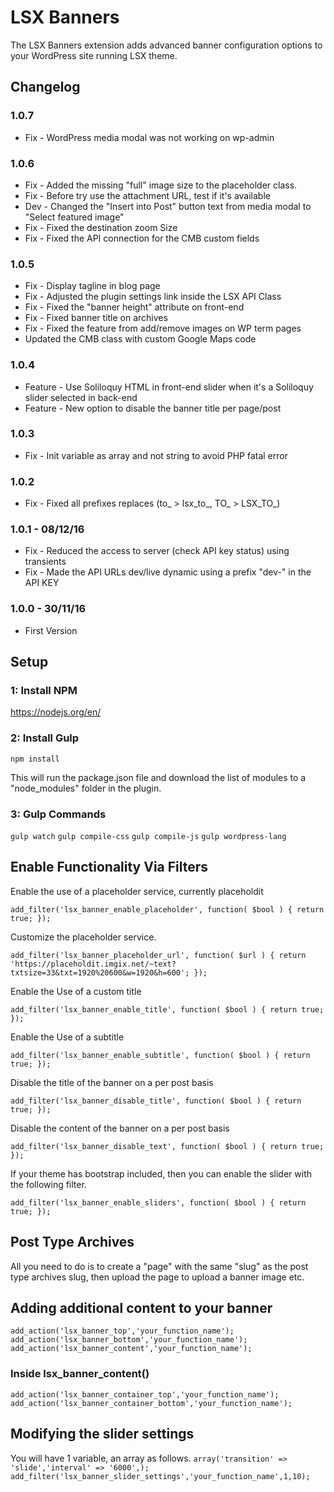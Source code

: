 # LSX Banners

The LSX Banners extension adds advanced banner configuration options to your WordPress site running LSX theme.

## Changelog

### 1.0.7
* Fix - WordPress media modal was not working on wp-admin

### 1.0.6
* Fix - Added the missing "full" image size to the placeholder class.
* Fix - Before try use the attachment URL, test if it's available
* Dev - Changed the "Insert into Post" button text from media modal to "Select featured image"
* Fix - Fixed the destination zoom Size
* Fix - Fixed the API connection for the CMB custom fields

### 1.0.5
* Fix - Display tagline in blog page
* Fix - Adjusted the plugin settings link inside the LSX API Class
* Fix - Fixed the "banner height" attribute on front-end
* Fix - Fixed banner title on archives
* Fix - Fixed the feature from add/remove images on WP term pages
* Updated the CMB class with custom Google Maps code

### 1.0.4
* Feature - Use Soliloquy HTML in front-end slider when it's a Soliloquy slider selected in back-end
* Feature - New option to disable the banner title per page/post

### 1.0.3
* Fix - Init variable as array and not string to avoid PHP fatal error

### 1.0.2
* Fix - Fixed all prefixes replaces (to_ > lsx_to_, TO_ > LSX_TO_)

### 1.0.1 - 08/12/16
* Fix - Reduced the access to server (check API key status) using transients
* Fix - Made the API URLs dev/live dynamic using a prefix "dev-" in the API KEY

### 1.0.0 - 30/11/16
* First Version

## Setup

### 1: Install NPM
https://nodejs.org/en/

### 2: Install Gulp
`npm install`

This will run the package.json file and download the list of modules to a "node_modules" folder in the plugin.

### 3: Gulp Commands
`gulp watch`
`gulp compile-css`
`gulp compile-js`
`gulp wordpress-lang`

## Enable Functionality Via Filters

Enable the use of a placeholder service,  currently placeholdit

```add_filter('lsx_banner_enable_placeholder', function( $bool ) { return true; });```

Customize the placeholder service.

```add_filter('lsx_banner_placeholder_url', function( $url ) { return 'https://placeholdit.imgix.net/~text?txtsize=33&txt=1920%20600&w=1920&h=600'; });```

Enable the Use of a custom title

```add_filter('lsx_banner_enable_title', function( $bool ) { return true; });```

Enable the Use of a subtitle

```add_filter('lsx_banner_enable_subtitle', function( $bool ) { return true; });```

Disable the title of the banner on a per post basis

```add_filter('lsx_banner_disable_title', function( $bool ) { return true; });```

Disable the content of the banner on a per post basis

```add_filter('lsx_banner_disable_text', function( $bool ) { return true; });```

If your theme has bootstrap included, then you can enable the slider with the following filter.

```add_filter('lsx_banner_enable_sliders', function( $bool ) { return true; });```

## Post Type Archives
All you need to do is to create a "page" with the same "slug" as the post type archives slug, then upload the page to upload a banner image etc.

## Adding additional content to your banner
```add_action('lsx_banner_top','your_function_name');```
```add_action('lsx_banner_bottom','your_function_name');```
```add_action('lsx_banner_content','your_function_name');```

### Inside lsx_banner_content()
```add_action('lsx_banner_container_top','your_function_name');```
```add_action('lsx_banner_container_bottom','your_function_name');```

## Modifying the slider settings
You will have 1 variable, an array as follows.
```array('transition' => 'slide','interval' => '6000',);```
```add_filter('lsx_banner_slider_settings','your_function_name',1,10);```
